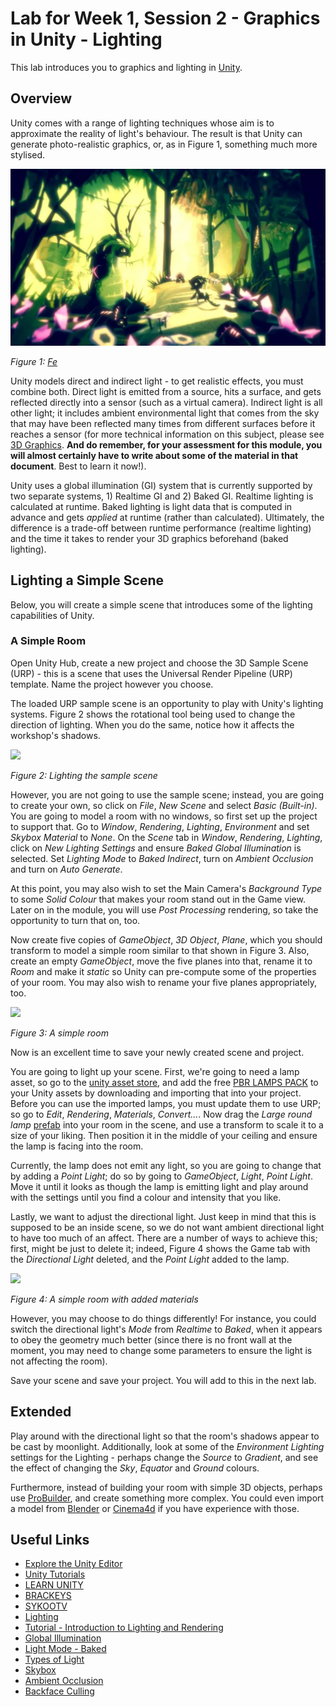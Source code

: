 # Lab for Week 1, Session 2 - Graphics in Unity - Lighting

This lab introduces you to graphics and lighting in [Unity](https://unity.com/).

## Overview

Unity comes with a range of lighting techniques whose aim is to approximate the reality of light's behaviour. The result is that Unity can generate photo-realistic graphics, or, as in Figure 1, something much more stylised.

![](./images/fe.png)

_Figure 1: [Fe](https://www.ea.com/games/fe)_

Unity models direct and indirect light - to get realistic effects, you must combine both. Direct light is emitted from a source, hits a surface, and gets reflected directly into a sensor (such as a virtual camera). Indirect light is all other light; it includes ambient environmental light that comes from the sky that may have been reflected many times from different surfaces before it reaches a sensor (for more technical information on this subject, please see [3D Graphics](../graphicsBackground.md). **And do remember, for your assessment for this module, you will almost certainly have to write about some of the material in that document**. Best to learn it now!).

Unity uses a global illumination (GI) system that is currently supported by two separate systems, 1) Realtime GI and 2) Baked GI. Realtime lighting is calculated at runtime. Baked lighting is light data that is computed in advance and gets _applied_ at runtime (rather than calculated). Ultimately, the difference is a trade-off between runtime performance (realtime lighting) and the time it takes to render your 3D graphics beforehand (baked lighting).

## Lighting a Simple Scene

Below, you will create a simple scene that introduces some of the lighting capabilities of Unity.

### A Simple Room

Open Unity Hub, create a new project and choose the 3D Sample Scene (URP) - this is a scene that uses the Universal Render Pipeline (URP) template. Name the project however you choose.

The loaded URP sample scene is an opportunity to play with Unity's lighting systems. Figure 2 shows the rotational tool being used to change the direction of lighting. When you do the same, notice how it affects the workshop's shadows.

![](./images/sampleScene.png)

_Figure 2: Lighting the sample scene_

However, you are not going to use the sample scene; instead, you are going to create your own, so click on _File_, _New Scene_ and select _Basic (Built-in)_. You are going to model a room with no windows, so first set up the project to support that. Go to _Window_, _Rendering_, _Lighting_, _Environment_ and set _Skybox Material_ to _None_. On the _Scene_ tab in _Window_, _Rendering_, _Lighting_, click on _New Lighting Settings_ and ensure _Baked Global Illumination_ is selected. Set _Lighting Mode_ to _Baked Indirect_, turn on _Ambient Occlusion_ and turn on _Auto Generate_.

At this point, you may also wish to set the Main Camera's _Background Type_ to some _Solid Colour_ that makes your room stand out in the Game view. Later on in the module, you will use _Post Processing_ rendering, so take the opportunity to turn that on, too.

Now create five copies of _GameObject_, _3D Object_, _Plane_, which you should transform to model a simple room similar to that shown in Figure 3. Also, create an empty _GameObject_, move the five planes into that, rename it to _Room_ and make it _static_ so Unity can pre-compute some of the properties of your room. You may also wish to rename your five planes appropriately, too.

![](./images/simpleRoom.png)

_Figure 3: A simple room_

Now is an excellent time to save your newly created scene and project.

You are going to light up your scene. First, we're going to need a lamp asset, so go to the [unity asset store](https://assetstore.unity.com/), and add the free [PBR LAMPS PACK](https://assetstore.unity.com/packages/3d/props/interior/free-pbr-lamps-70181) to your Unity assets by downloading and importing that into your project. Before you can use the imported lamps, you must update them to use URP; so go to _Edit_, _Rendering_, _Materials_, _Convert..._. Now drag the _Large round lamp_ [prefab](https://docs.unity3d.com/Manual/Prefabs.html) into your room in the scene, and use a transform to scale it to a size of your liking. Then position it in the middle of your ceiling and ensure the lamp is facing into the room.  

Currently, the lamp does not emit any light, so you are going to change that by adding a _Point Light_; do so by going to _GameObject_, _Light_, _Point Light_. Move it until it looks as though the lamp is emitting light and play around with the settings until you find a colour and intensity that you like.

Lastly, we want to adjust the directional light. Just keep in mind that this is supposed to be an inside scene, so we do not want ambient directional light to have too much of an affect. There are a number of ways to achieve this; first, might be just to delete it; indeed, Figure 4 shows the Game tab with the _Directional Light_ deleted, and the _Point Light_ added to the lamp.

![](./images/simpleRoomLit.png)

_Figure 4: A simple room with added materials_

However, you may choose to do things differently! For instance, you could switch the directional light's _Mode_ from _Realtime_ to _Baked_, when it appears to obey the geometry much better (since there is no front wall at the moment, you may need to change some parameters to ensure the light is not affecting the room).

Save your scene and save your project. You will add to this in the next lab.

## Extended

Play around with the directional light so that the room's shadows appear to be cast by moonlight. Additionally, look at some of the _Environment Lighting_ settings for the Lighting - perhaps change the _Source_ to _Gradient_, and see the effect of changing the _Sky_, _Equator_ and _Ground_ colours.

Furthermore, instead of building your room with simple 3D objects, perhaps use [ProBuilder](https://docs.unity3d.com/Packages/com.unity.probuilder@5.0/manual/index.html), and create something more complex. You could even import a model from [Blender](https://www.blender.org/) or [Cinema4d](https://www.maxon.net/en/cinema-4d) if you have experience with those.

## Useful Links

+ [Explore the Unity Editor](https://learn.unity.com/tutorial/explore-the-unity-editor-1#)
+ [Unity Tutorials](https://learn.unity.com/tutorials)
+ [LEARN UNITY](https://www.youtube.com/watch?v=pwZpJzpE2lQ)
+ [BRACKEYS](https://www.youtube.com/user/Brackeys)
+ [SYKOOTV](https://www.youtube.com/user/SykooTV)
+ [Lighting](https://docs.unity3d.com/Manual/LightingOverview.html)
+ [Tutorial - Introduction to Lighting and Rendering](https://learn.unity.com/tutorial/introduction-to-lighting-and-rendering-2019-3)
+ [Global Illumination](https://docs.unity3d.com/560/Documentation/Manual/GIIntro.html)
+ [Light Mode - Baked](https://docs.unity3d.com/Manual/LightMode-Baked.html)
+ [Types of Light](https://docs.unity3d.com/Manual/Lighting.html)
+ [Skybox](https://docs.unity3d.com/2020.3/Documentation/Manual/skyboxes.html)
+ [Ambient Occlusion](https://docs.unity3d.com/Manual/LightingBakedAmbientOcclusion.html)
+ [Backface Culling](https://answers.unity.com/questions/1447454/mesh-looks-transperent-on-one-side.html)